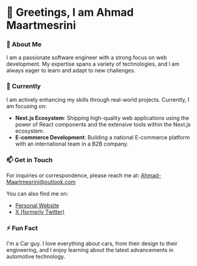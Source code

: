 # 👋 Greetings, I am Ahmad Maartmesrini

### 👀 About Me
I am a passionate software engineer with a strong focus on web development. My expertise spans a variety of technologies, and I am always eager to learn and adapt to new challenges.

### 🌱 Currently
I am actively enhancing my skills through real-world projects. Currently, I am focusing on:
- **Next.js Ecosystem**: Shipping high-quality web applications using the power of React components and the extensive tools within the Next.js ecosystem.
- **E-commerce Development**: Building a national E-commerce platform with an international team in a B2B company.

### 📫 Get in Touch
For inquiries or correspondence, please reach me at: [Ahmad-Maartmesrini@outlook.com](mailto:Ahmad-Maartmesrini@outlook.com)

You can also find me on:
- [Personal Website](https://ahmad-maartmesrini.vercel.app)
- [X (formerly Twitter)](https://x.com/Ahmad_mrtm)

### ⚡ Fun Fact
I'm a Car guy. I love everything about cars, from their design to their engineering, and I enjoy learning about the latest advancements in automotive technology.
